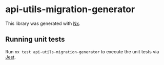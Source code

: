 # api-utils-migration-generator

This library was generated with [Nx](https://nx.dev).

## Running unit tests

Run `nx test api-utils-migration-generator` to execute the unit tests via [Jest](https://jestjs.io).
